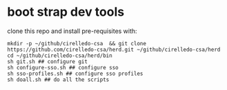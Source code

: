 # boot strap dev tools

clone this repo and install pre-requisites with:

```
mkdir -p ~/github/cirelledo-csa  && git clone  https://github.com/cirelledo-csa/herd.git ~/github/cirelledo-csa/herd
cd ~/github/cirelledo-csa/herd/bin
sh git.sh ## configure git
sh configure-sso.sh ## configure sso
sh sso-profiles.sh ## configure sso profiles
sh doall.sh ## do all the scripts
```
